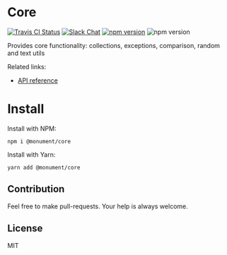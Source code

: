 # Core

[![Travis CI Status](https://img.shields.io/travis/monumentjs/core/master.svg?logo=travis)](https://travis-ci.org/monumentjs/core)
[![Slack Chat](https://img.shields.io/badge/slack-chat-brightgreen.svg?logo=slack)](https://join.slack.com/t/monumentjs/shared_invite/enQtNDY1ODA1MTExMzQ4LTI0MjllODEwOTk5MjM0NGIwY2YwNzVjNDU3YjEwYzYwYTNjMmI0NjFkNmNjMDFlMjA1NzgzODk0NjcxZTc4NjM)
[![npm version](https://badge.fury.io/js/%40monument%2Fcore.svg)](https://badge.fury.io/js/%40monument%2Fcore)
![npm version](https://david-dm.org/monumentjs/core.svg)

Provides core functionality: collections, exceptions, comparison, random and text utils

Related links:

- [API reference](https://monumentjs.github.io/package/core)

# Install

Install with NPM:

```
npm i @monument/core
```

Install with Yarn:

```
yarn add @monument/core
```

## Contribution

Feel free to make pull-requests.
Your help is always welcome.


## License

MIT

